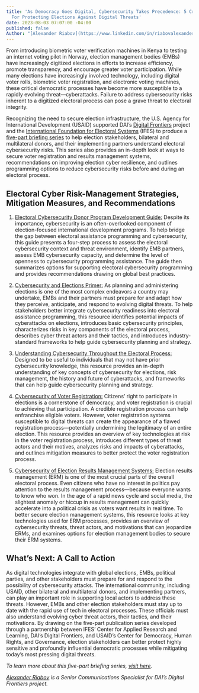 ```yaml
---
title: 'As Democracy Goes Digital, Cybersecurity Takes Precedence: 5 Critical Resources
  For Protecting Elections Against Digital Threats'
date: 2023-08-03 07:07:00 -04:00
published: false
Author: "[Alexander Riabov](https://www.linkedin.com/in/riabovalexander/)"
---
```


From introducing biometric voter verification machines in Kenya to testing an internet voting pilot in Norway, election management bodies (EMBs) have increasingly digitized elections in efforts to increase efficiency, promote transparency, and encourage greater voter participation. While many elections have increasingly involved technology, including digital voter rolls, biometric voter registration, and electronic voting machines, these critical democratic processes have become more susceptible to a rapidly evolving threat—cyberattacks. Failure to address cybersecurity risks inherent to a digitized electoral process can pose a grave threat to electoral integrity. 

Recognizing the need to secure election infrastructure, the U.S. Agency for International Development (USAID) supported DAI’s [Digital Frontiers](https://www.dai.com/our-work/projects/worldwide-digital-frontiers-df) project and the [International Foundation for Electoral Systems](https://www.ifes.org/) (IFES) to produce a [five-part briefing series](https://www.usaid.gov/democracy/electoral-cybersecurity-briefing-series) to help election stakeholders, bilateral and multilateral donors, and their implementing partners understand electoral cybersecurity risks. This series also provides an in-depth look at ways to secure voter registration and results management systems, recommendations on improving election cyber resilience, and outlines programming options to reduce cybersecurity risks before and during an electoral process. 

## Electoral Cyber Risk-Management Strategies, Mitigation Measures, and Recommendations

1. [Electoral Cybersecurity Donor Program Development Guide:](https://www.usaid.gov/democracy/document/electoral-cybersecurity-donor-program-development-guide) Despite its importance, cybersecurity is an often-overlooked component of election-focused international development programs. To help bridge the gap between electoral assistance programming and cybersecurity, this guide presents a four-step process to assess the electoral cybersecurity context and threat environment, identify EMB partners, assess EMB cybersecurity capacity, and determine the level of openness to cybersecurity programming assistance. The guide then summarizes options for supporting electoral cybersecurity programming and provides recommendations drawing on global best practices.

1. [Cybersecurity and Elections Primer:](https://www.usaid.gov/documents/primer-cybersecurity-and-elections) As planning and administering elections is one of the most complex endeavors a country may undertake, EMBs and their partners must prepare for and adapt how they perceive, anticipate, and respond to evolving digital threats. To help stakeholders better integrate cybersecurity readiness into electoral assistance programming, this resource identifies potential impacts of cyberattacks on elections, introduces basic cybersecurity principles, characterizes risks in key components of the electoral process, describes cyber threat actors and their tactics, and introduces industry-standard frameworks to help guide cybersecurity planning and strategy. 

1. [Understanding Cybersecurity Throughout the Electoral Process:](https://www.usaid.gov/documents/understanding-cybersecurity-throughout-electoral-process-reference-document) Designed to be useful to individuals that may not have prior cybersecurity knowledge, this resource provides an in-depth understanding of key concepts of cybersecurity for elections, risk management, the history and future of cyberattacks, and frameworks that can help guide cybersecurity planning and strategy.

1. [Cybersecurity of Voter Registration:](https://www.usaid.gov/democracy/document/may-22-2023-briefing-paper-cybersecurity-voter-registration) Citizens’ right to participate in elections is a cornerstone of democracy, and voter registration is crucial to achieving that participation. A credible registration process can help enfranchise eligible voters. However, voter registration systems susceptible to digital threats can create the appearance of a flawed registration process—potentially undermining the legitimacy of an entire election. This resource provides an overview of key technologies at risk in the voter registration process, introduces different types of threat actors and their motives, analyzes risks and impacts of cyberattacks, and outlines mitigation measures to better protect the voter registration process. 


1. [Cybersecurity of Election Results Management Systems:](https://www.usaid.gov/democracy/document/may-22-2023-briefing-paper-cybersecurity-election-results-management-systems) Election results management (ERM) is one of the most crucial parts of the overall electoral process. Even citizens who have no interest in politics pay attention to the results management process—because everyone wants to know who won. In the age of a rapid news cycle and social media, the slightest anomaly or hiccup in results management can quickly accelerate into a political crisis as voters want results in real time. To better secure election management systems, this resource looks at key technologies used for ERM processes, provides an overview of cybersecurity threats, threat actors, and motivations that can jeopardize ERMs, and examines options for election management bodies to secure their ERM systems. 

## What’s Next: A Call to Action 

As digital technologies integrate with global elections, EMBs, political parties, and other stakeholders must prepare for and respond to the possibility of cybersecurity attacks. The international community, including USAID, other bilateral and multilateral donors, and implementing partners, can play an important role in supporting local actors to address these threats. However, EMBs and other election stakeholders must stay up to date with the rapid use of tech in electoral processes. These officials must also understand evolving cyber threat actors, their tactics, and their motivations. By drawing on the five-part publication series developed through a partnership between IFES’ Center for Applied Research and Learning, DAI’s Digital Frontiers, and USAID’s Center for Democracy, Human Rights, and Governance, election stakeholders can better protect highly sensitive and profoundly influential democratic processes while mitigating today’s most pressing digital threats. 

*To learn more about this five-part briefing series, [visit here](https://www.usaid.gov/democracy/electoral-cybersecurity-briefing-series).*

*[Alexander Riabov](https://www.linkedin.com/in/riabovalexander/) is a Senior Communications Specialist for DAI’s Digital Frontiers project.*